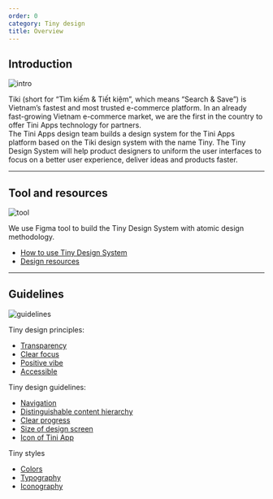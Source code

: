 ```yaml
---
order: 0
category: Tiny design
title: Overview
---
```


## Introduction

<img className="img-basic" src="https://salt.tikicdn.com/ts/social/ec/68/28/dd5ecb58d2e344fb98ceb9598c376ce8.png" alt="intro" />

Tiki (short for “Tìm kiếm & Tiết kiệm”, which means “Search & Save”) is Vietnam’s fastest and most trusted e-commerce platform. In an already fast-growing Vietnam e-commerce market, we are the first in the country to offer Tini Apps technology for partners. <br />
The Tini Apps design team builds a design system for the Tini Apps platform based on the Tiki design system with the name Tiny. The Tiny Design System will help product designers to uniform the user interfaces to focus on a better user experience, deliver ideas and products faster. <br />


---


## Tool and resources

<img className="img-basic" src="https://salt.tikicdn.com/ts/social/33/d9/57/c84a51d1456d498f181f9fdeed565a8f.png" alt="tool" />

We use Figma tool to build the Tiny Design System with atomic design methodology.

- [How to use Tiny Design System](/en/docs/design/figma/started)
- [Design resources](/en/docs/design/figma/download) <br />


---


## Guidelines

<img className="img-basic" src="https://salt.tikicdn.com/ts/social/36/4c/7e/c269800a2d1aae270f123261b49c5112.png" alt="guidelines" />

Tiny design principles:

- [Transparency](/en/docs/design/principles/transparency)
- [Clear focus](/en/docs/design/principles/clear-focus)
- [Positive vibe](/en/docs/design/principles/positive)
- [Accessible](/en/docs/design/principles/accessible)

Tiny design guidelines:

- [Navigation](/en/docs/design/guideline/navigation)
- [Distinguishable content hierarchy](/en/docs/design/guideline/hierarchy)
- [Clear progress](/en/docs/design/guideline/clear-progress)
- [Size of design screen](/en/docs/design/guideline/frame)
- [Icon of Tini App](/en/docs/design/guideline/icon-app)

Tiny styles

- [Colors](/en/docs/design/styles/color)
- [Typography](/en/docs/design/styles/font)
- [Iconography](/en/docs/design/styles/icon)
